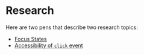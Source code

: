 # Research

Here are two pens that describe two research topics:

- [Focus States](https://codepen.io/gossi/pen/ZEbGoqO)
- [Accessibility of `click` event](https://codepen.io/gossi/pen/bGNdqOw)
